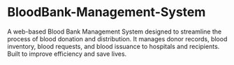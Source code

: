 # BloodBank-Management-System
A web-based Blood Bank Management System designed to streamline the process of blood donation and distribution. It manages donor records, blood inventory, blood requests, and blood issuance to hospitals and recipients. Built to improve efficiency and save lives.
